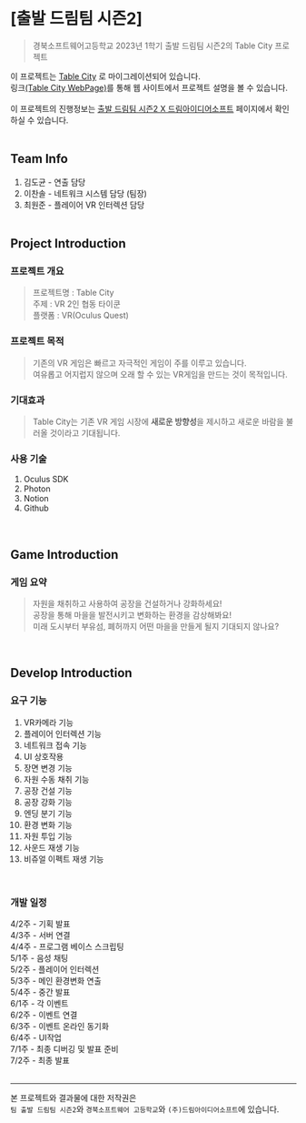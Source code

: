 # [출발 드림팀 시즌2]
> 경북소프트웨어고등학교 2023년 1학기 출발 드림팀 시즌2의 Table City 프로젝트

이 프로젝트는 [Table City](https://github.com/catbabo/Table-City) 로 마이그레이션되어 있습니다.<br>
링크[(Table City WebPage)](https://2422june.github.io/TableCity.github.io/)를 통해 웹 사이트에서 프로젝트 설명을 볼 수 있습니다.<br>
<br>
이 프로젝트의 진행정보는 [출발 드림팀 시즌2 X 드림아이디어소프트](https://gakain-game-develop.notion.site/Table-City-97ce64251e674e5ca86ae83a5545d1f8) 페이지에서 확인하실 수 있습니다.<br>
<br>

## Team Info
1. 김도균 - 연출 담당
2. 이찬솔 - 네트워크 시스템 담당 (팀장)
3. 최원준 - 플레이어 VR 인터렉션 담당
<br><br>

## Project Introduction

### 프로젝트 개요
>프로젝트명    : Table City<br>주제          : VR 2인 협동 타이쿤<br>플랫폼        : VR(Oculus Quest)

### 프로젝트 목적
> 기존의 VR 게임은 빠르고 자극적인 게임이 주를 이루고 있습니다.<br>여유롭고 어지럽지 않으며 오래 할 수 있는 VR게임을 만드는 것이 목적입니다.

### 기대효과
> Table City는 기존 VR 게임 시장에 **새로운 방향성**을 제시하고 새로운 바람을 불러올 것이라고 기대됩니다.

### 사용 기술
1. Oculus SDK
2. Photon
3. Notion
4. Github

<br>

## Game Introduction

### 게임 요약
>자원을 채취하고 사용하여 공장을 건설하거나 강화하세요!<br>공장을 통해 마을을 발전시키고 변화하는 환경을 감상해봐요!<br>미래 도시부터 부유섬, 폐허까지 어떤 마을을 만들게 될지 기대되지 않나요?

<br>

## Develop Introduction

### 요구 기능
1. VR카메라 기능
2. 플레이어 인터렉션 기능
3. 네트워크 접속 기능
4. UI 상호작용
5. 장면 변경 기능
6. 자원 수동 채취 기능
7. 공장 건설 기능
8. 공장 강화 기능
9. 엔딩 분기 기능
10. 환경 변화 기능
11. 자원 투입 기능
12. 사운드 재생 기능
13. 비쥬얼 이펙트 재생 기능
<br>

### 개발 일정
4/2주 - 기획 발표<br>
4/3주 - 서버 연결<br>
4/4주 - 프로그램 베이스 스크립팅<br>
5/1주 - 음성 채팅<br>
5/2주 - 플레이어 인터렉션<br>
5/3주 - 메인 환경변화 연출<br>
5/4주 - 중간 발표<br>
6/1주 - 각 이벤트<br>
6/2주 - 이벤트 연결<br>
6/3주 - 이벤트 온라인 동기화<br>
6/4주 - UI작업<br>
7/1주 - 최종 디버깅 및 발표 준비<br>
7/2주 - 최종 발표<br>
<br>

---
본 프로젝트와 결과물에 대한 저작권은<br>
`팀 출발 드림팀 시즌2`와 `경북소프트웨어 고등학교`와 `(주)드림아이디어소프트`에 있습니다.
